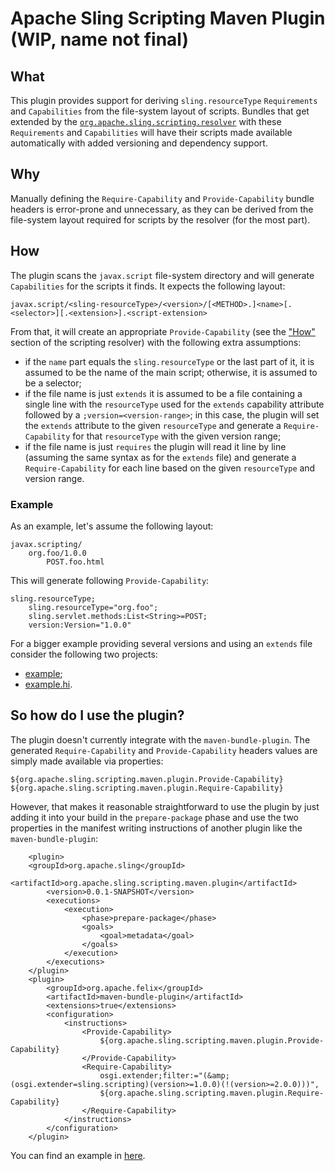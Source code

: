 Apache Sling Scripting Maven Plugin (WIP, name not final)
====

## What
This plugin provides support for deriving `sling.resourceType` `Requirements` and `Capabilities` from
the file-system layout of scripts. Bundles that get extended by the
[`org.apache.sling.scripting.resolver`](../org-apache-sling-scripting-resolver) with these `Requirements` and
`Capabilities` will have their scripts made available automatically with added versioning and dependency
support.

## Why
Manually defining the `Require-Capability` and `Provide-Capability` bundle headers is error-prone and unnecessary,
as they can be derived from the file-system layout required for scripts by the resolver (for the most part).

## How
The plugin scans the `javax.script` file-system directory and will generate `Capabilities` for the scripts it finds. It
expects the following layout:

```
javax.script/<sling-resourceType>/<version>/[<METHOD>.]<name>[.<selector>][.<extension>].<script-extension>
```

From that, it will create an appropriate `Provide-Capability` (see the ["How"](../org-apache-sling-scripting-resolver/#how)
section of the scripting resolver) with the following extra assumptions:

  * if the `name` part equals the `sling.resourceType` or the last part of it, it is assumed to be the name of the main script;
  otherwise, it is assumed to be a selector;
  * if the file name is just `extends` it is assumed to be a file containing a single line with the
  `resourceType` used for the `extends` capability attribute followed by a `;version=<version-range>`; in this case, the
  plugin will set the `extends` attribute to the given `resourceType` and generate a `Require-Capability` for that
  `resourceType` with the given version range;
  * if the file name is just `requires` the plugin will read it line by line (assuming the same syntax as for the `extends` file)
  and generate a `Require-Capability` for each line based on the given `resourceType` and version range.

### Example
As an example, let's assume the following layout:

```
javax.scripting/
    org.foo/1.0.0
        POST.foo.html
```

This will generate following `Provide-Capability`:

```
sling.resourceType;
    sling.resourceType="org.foo";
    sling.servlet.methods:List<String>=POST;
    version:Version="1.0.0"
```

For a bigger example providing several versions and using an `extends` file consider the following two projects: 

  * [example](../examples/org-apache-sling-scripting-examplebundle);
  * [example.hi](../examples/org-apache-sling-scripting-examplebundle.hi).

## So how do I use the plugin?

The plugin doesn't currently integrate with the `maven-bundle-plugin`. The generated `Require-Capability` and 
`Provide-Capability` headers values are simply made available via properties:

```
${org.apache.sling.scripting.maven.plugin.Provide-Capability}
${org.apache.sling.scripting.maven.plugin.Require-Capability}
```

However, that makes it reasonable straightforward to use the plugin by just adding it into your build in the 
`prepare-package` phase and use the two properties in the manifest writing instructions of another plugin like 
the `maven-bundle-plugin`:

```
    <plugin>
    <groupId>org.apache.sling</groupId>
        <artifactId>org.apache.sling.scripting.maven.plugin</artifactId>
        <version>0.0.1-SNAPSHOT</version>
        <executions>
            <execution>
                <phase>prepare-package</phase>
                <goals>
                    <goal>metadata</goal>
                </goals>
            </execution>
        </executions>
    </plugin>
    <plugin>
        <groupId>org.apache.felix</groupId>
        <artifactId>maven-bundle-plugin</artifactId>
        <extensions>true</extensions>
        <configuration>
            <instructions>
                <Provide-Capability>
                    ${org.apache.sling.scripting.maven.plugin.Provide-Capability}
                </Provide-Capability>
                <Require-Capability>
                    osgi.extender;filter:="(&amp;(osgi.extender=sling.scripting)(version>=1.0.0)(!(version>=2.0.0)))",
                    ${org.apache.sling.scripting.maven.plugin.Require-Capability}
                </Require-Capability>
            </instructions>
        </configuration>
    </plugin>
```

You can find an example in [here](../examples/org-apache-sling-scripting-examplebundle/pom.xml).
